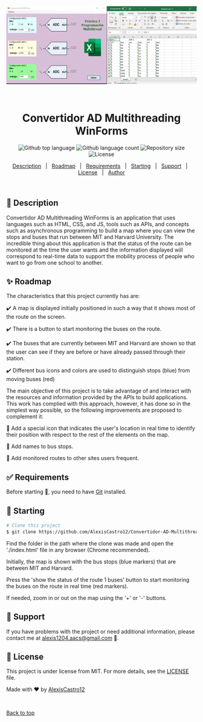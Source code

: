 <div align="center" id="top"> 
  <img src="./Convertidor-AD-Multithreading-WinForms.png" alt="Convertidor AD Multithreading WinForms" />

  &#xa0;
</div>

<h1 align="center">Convertidor AD Multithreading WinForms</h1>

<p align="center">
  <img alt="Github top language" src="https://img.shields.io/github/languages/top/AlexisCastro12/Convertidor-AD-Multithreading-WinForms?color=56BEB8">

  <img alt="Github language count" src="https://img.shields.io/github/languages/count/AlexisCastro12/Convertidor-AD-Multithreading-WinForms?color=56BEB8">

  <img alt="Repository size" src="https://img.shields.io/github/repo-size/AlexisCastro12/Convertidor-AD-Multithreading-WinForms?color=56BEB8">

  <img alt="License" src="https://img.shields.io/github/license/AlexisCastro12/Convertidor-AD-Multithreading-WinForms?color=56BEB8">
</p>


<p align="center">
  <a href="#dart-description">Description</a> &#xa0; | &#xa0; 
  <a href="#sparkles-roadmap">Roadmap</a> &#xa0; | &#xa0;
  <a href="#white_check_mark-requirements">Requirements</a> &#xa0; | &#xa0;
  <a href="#checkered_flag-starting">Starting</a> &#xa0; | &#xa0;
  <a href="#wrench-support">Support</a> &#xa0; | &#xa0;
  <a href="#memo-license">License</a> &#xa0; | &#xa0;
  <a href="https://github.com/AlexisCastro12" target="_blank">Author</a>
</p>

<br>

## :dart: Description ##

Convertidor AD Multithreading WinForms is an application that uses languages such as HTML, CSS, and JS, tools such as APIs, and concepts such as asynchronous programming to build a map where you can view the stops and buses that run between MIT and Harvard University. The incredible thing about this application is that the status of the route can be monitored at the time the user wants and the information displayed will correspond to real-time data to support the mobility process of people who want to go from one school to another.

## :sparkles: Roadmap

The characteristics that this project currently has are:

:heavy_check_mark: A map is displayed initially positioned in such a way that it shows most of the route on the screen.

:heavy_check_mark: There is a button to start monitoring the buses on the route.

:heavy_check_mark: The buses that are currently between MIT and Harvard are shown so that the user can see if they are before or have already passed through their station.

:heavy_check_mark: Different bus icons and colors are used to distinguish stops (blue) from moving buses (red)

The main objective of this project is to take advantage of and interact with the resources and information provided by the APIs to build applications. This work has complied with this approach, however, it has done so in the simplest way possible, so the following improvements are proposed to complement it:

:pushpin: Add a special icon that indicates the user's location in real time to identify their position with respect to the rest of the elements on the map.

:pushpin: Add names to bus stops.

:pushpin: Add monitored routes to other sites users frequent.

## :white_check_mark: Requirements

Before starting :checkered_flag:, you need to have [Git](https://git-scm.com) installed.

## :checkered_flag: Starting

```bash
# Clone this project
$ git clone https://github.com/AlexisCastro12/Convertidor-AD-Multithreading-WinForms.git

```

Find the folder in the path where the clone was made and open the './index.html' file in any browser (Chrome recommended).

Initially, the map is shown with the bus stops (blue markers) that are between MIT and Harvard.

Press the 'show the status of the route 1 buses' button to start monitoring the buses on the route in real time (red markers).

If needed, zoom in or out on the map using the '+' or '-' buttons.

## :wrench: Support ##

If you have problems with the project or need additional information, please contact me at <alexis1204.aacs@gmail.com> :e-mail:.

## :memo: License ##

This project is under license from MIT. For more details, see the [LICENSE](LICENSE) file.


Made with :heart: by <a href="https://github.com/AlexisCastro12" target="_blank">AlexisCastro12</a>

&#xa0;

<a href="#top">Back to top</a>
